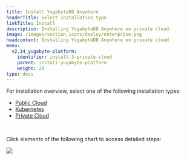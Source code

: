 ```yaml
---
title: Install YugabyteDB Anywhere
headerTitle: Select installation type
linkTitle: Install
description: Installing YugabyteDB Anywhere on private cloud
image: /images/section_icons/deploy/enterprise.png
headcontent: Installing YugabyteDB Anywhere on private cloud
menu:
  v2.14_yugabyte-platform:
    identifier: install-3-private-cloud
    parent: install-yugabyte-platform
    weight: 20
type: docs
---
```


For installation overview, select one of the following installation types:

<ul class="nav nav-tabs-alt nav-tabs-yb">
  <li >
    <a href="../public-cloud/" class="nav-link">
      <i class="fa-solid fa-cloud"></i>
      Public Cloud
    </a>
  </li>

  <li>
    <a href="../kubernetes/" class="nav-link">
      <i class="fa-solid fa-cubes" aria-hidden="true"></i>
      Kubernetes
    </a>
  </li>

  <li >
    <a href="../private-cloud/" class="nav-link active">
      <i class="fa-solid fa-link-slash"></i>
      Private Cloud
    </a>
  </li>
</ul>

<br>

Click elements of the following chart to access detailed steps:

<div class="image-with-map">
<img src="/images/ee/flowchart/yb-install-private-cloud.png" usemap="#image-map">

<map name="image-map">
    <area alt="Pre reqs" title="Pre reqs" href="../../prerequisites/" coords="323,255,572,412" shape="rect" style="top: 14%;height: 8.6%;left: 36%;width: 28%;">
    <area alt="Online installation" title="Online installation" href="../../install-software/default/" coords="239,907,396,970" shape="rect" style="top: 48.7%;height: 3.5%;left: 25%;width: 20%;">
    <area alt="Airgapped installation" title="Airgapped installation" href="../../install-software/airgapped/" coords="512,909,663,967" shape="rect" style="top: 48.7%;height: 3.5%;left: 55%;width: 20%;">
    <area alt="Airgapped installation - pre reqs" title="Airgapped installation - pre reqs" href="../../install-software/airgapped/" coords="482,1008,688,1141" shape="rect" style="top: 54%;height: 8%;left: 53%;width: 24%;">
    <area alt="Online installation - pre reqs" title="Online installation - pre reqs" href="../../install-software/default/" coords="" shape="rect" style="top: 54%;height: 5%;left: 23%;width: 24%;">
    <area alt="Prepare on prem nodes" title="Prepare on prem nodes" href="../../prepare-on-prem-nodes/" coords="307,1371,597,1429" shape="rect" style="top: 73.4%;height: 3.6%;left: 33%;width: 34%;">
</map>
</div>
